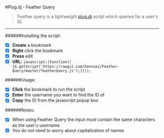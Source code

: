 #Plug.dj - Feather Query

> Feather query is a lightweight [plug.dj](https://www.plug.dj/superfuntime-3 "*Click Me* for the BEST community!") script which queries for a user's ID.
---

######Installing the script:                                                                                          

- [x] **Create** a bookmark                                                                                                              
- [x] **Right** click the bookmark
- [x] **Press** edit                                                                                                  
- [x] **URL:** `javascript:(function(){$.getScript('https://rawgit.com/Sennsei/Feather-Query/master/featherQuery.js');}());`

######Usage:
- [x] **Click** the bookmark to run the script
- [x] **Enter** the username you want to find the ID of
- [x] **Copy** the ID from the javascript popup box

######Notes:
- [x] When using Feather Query the input _must_ contain the same characters as the user's username
- [x] You do _not_ need to worry about capitalization of names
